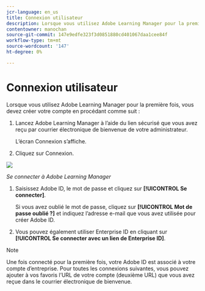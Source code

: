 ```yaml
---
jcr-language: en_us
title: Connexion utilisateur
description: Lorsque vous utilisez Adobe Learning Manager pour la première fois, vous devez créer votre compte.
contentowner: manochan
source-git-commit: 147e9edfe323f3d0851880cd401067daa1cee84f
workflow-type: tm+mt
source-wordcount: '147'
ht-degree: 0%

---
```




# Connexion utilisateur

Lorsque vous utilisez Adobe Learning Manager pour la première fois, vous devez créer votre compte en procédant comme suit :

1. Lancez Adobe Learning Manager à l’aide du lien sécurisé que vous avez reçu par courrier électronique de bienvenue de votre administrateur.

   L’écran Connexion s’affiche.

1. Cliquez sur Connexion.

![](assets/adobeid-signin.png)

*Se connecter à Adobe Learning Manager*

1. Saisissez Adobe ID, le mot de passe et cliquez sur **[!UICONTROL Se connecter]**.

   Si vous avez oublié le mot de passe, cliquez sur **[!UICONTROL Mot de passe oublié ?]** et indiquez l’adresse e-mail que vous avez utilisée pour créer Adobe ID.

1. Vous pouvez également utiliser Enterprise ID en cliquant sur **[!UICONTROL Se connecter avec un lien de Enterprise ID]**.

>[!NOTE]
>
>Une fois connecté pour la première fois, votre Adobe ID est associé à votre compte d’entreprise. Pour toutes les connexions suivantes, vous pouvez ajouter à vos favoris l’URL de votre compte (deuxième URL) que vous avez reçue dans le courrier électronique de bienvenue.
